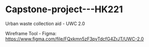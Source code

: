# Capstone-project---HK221
Urban waste collection aid - UWC 2.0

Wireframe Tool - Figma: https://www.figma.com/file/FQxkmn5zF3pvTdcfG4ZrJT/UWC-2.0
